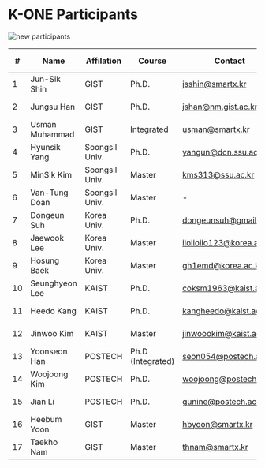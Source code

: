 # K-ONE Participants

![new participants](https://github.com/K-OpenNet/Main/blob/master/images/K-ONE_Participants_New.png)


\# | Name      | Affilation | Course | Contact | Developed S/W | Period
----|----------|------------|--------|---------|---------------|-------
1| Jun-Sik Shin | GIST | Ph.D. | jsshin@smartx.kr  | [OpenStack-OvN](https://github.com/K-OpenNet/OpenStack-OvN) | 15.06-Current
2| Jungsu Han | GIST | Ph.D. | jshan@nm.gist.ac.kr | [OpenStack-MultiView](https://github.com/K-OpenNet/OpenStack-MultiView) | 15.06-Current
3| Usman Muhammad | GIST | Integrated | usman@smartx.kr | - | 16.06-Current
4| Hyunsik Yang | Soongsil Univ. | Ph.D.| yangun@dcn.ssu.ac.kr |[OPNFV-HealthMon](https://github.com/K-OpenNet/OPNFV-HealthMon)| 15.06-Current 
5| MinSik Kim | Soongsil Univ. | Master | kms313@ssu.ac.kr | [OPNFV-StateMon](https://github.com/K-OpenNet/OPNFV-StateMon)| 15.06-Current 
6| Van-Tung Doan | Soongsil Univ. | Master | - | - | 16.06-Current 
7| Dongeun Suh | Korea Univ. | Ph.D. | dongeunsuh@gmail.com | [ODL-OSASS](https://github.com/K-OpenNet/ODL-OSASS) |15.06-Current 
8| Jaewook Lee | Korea Univ. | Master | iioiioiio123@korea.ac.kr |[ODL-TASS](https://github.com/K-OpenNet/ODL-TASS)| 15.06-Current 
9| Hosung Baek| Korea Univ. | Master | gh1emd@korea.ac.kr | [ODL-SRMSS](https://github.com/K-OpenNet/ODL-SRMSS)| 15.06-Current 
10| Seunghyeon Lee | KAIST | Ph.D. |coksm1963@kaist.ac.kr | [ONOS-ApSM](https://github.com/K-OpenNet/ONOS-ApSM) |15.06-Current 
11| Heedo Kang | KAIST | Ph.D. |kangheedo@kaist.ac.kr | [ONOS-SSM](https://github.com/K-OpenNet/ONOS-SSM) |16.01-Current 
12| Jinwoo Kim | KAIST | Master |jinwoookim@kaist.ac.kr | [ONOS-SMoV](https://github.com/K-OpenNet/ONOS-SMoV) |15.06-Current 
13| Yoonseon Han | POSTECH | Ph.D (Integrated)| seon054@postech.ac.kr | [ONOS-LISP](https://github.com/K-OpenNet/ONOS-LISP)| 15.06-Current 
14| Woojoong Kim | POSTECH | Ph.D. |woojoong@postech.ac.kr | [ONOS-MasMan](https://github.com/K-OpenNet/ONOS-MasMan) |15.06-Current 
15| Jian Li | POSTECH | Ph.D. |gunine@postech.ac.kr | - | 16.06-Current 
16| Heebum Yoon | GIST | Master | hbyoon@smartx.kr | - |16.06-Current 
17| Taekho Nam | GIST | Master| thnam@smartx.kr | - |16.06-Current
